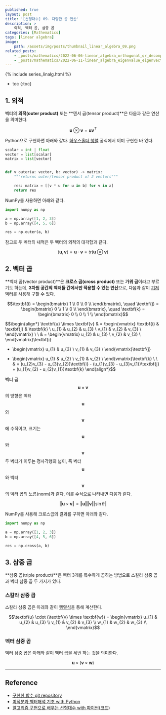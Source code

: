 ```yaml
---
published: true
layout: post
title: '[선형대수] 09. 다양한 곱 연산'
description: >
    외적, 벡터 곱, 삼중 곱
categories: [Mathematics]
tags: [linear algebra]
image:
    path: /assets/img/posts/thumbnail_linear_algebra_09.png
related_posts:
    - _posts/mathematics/2022-06-06-linear_algebra_orthogonal_qr_decomposition.md
    - _posts/mathematics/2022-06-11-linear_algebra_eigenvalue_eigenvector.md
---
```

{% include series_linalg.html %}
* toc
{:toc}

## 1. 외적

벡터의 **외적(outer product)** 또는 **텐서 곱(tensor product)**은 다음과 같은 연산을 의미한다.  

$$\textbf{u} \otimes \textbf{v} = \textbf{u} \textbf{v}^{T}$$

Python으로 구현하면 아래와 같다. [하우스홀더 행렬](/mathematics/linear_algebra_various_matrix/#8-하우스홀더-행렬) 공식에서 이미 구현한 바 있다.  

```python
scalar = int | float
vector = list[scalar]
matrix = list[vector]


def v_outer(a: vector, b: vector) -> matrix:
    """returns outer/tensor product of 2 vectors"""

    res: matrix = [[v * u for u in b] for v in a]
    return res
```

NumPy를 사용하면 아래와 같다.  

```python
import numpy as np

a = np.array([1, 2, 3])
b = np.array([4, 5, 6])

res = np.outer(a, b)
```

참고로 두 벡터의 내적은 두 벡터의 외적의 대각합과 같다.  

$$\langle \textbf{u}, \textbf{v} \rangle = \textbf{u} \cdot \textbf{v} = tr(\textbf{u} \otimes \textbf{v})$$

## 2. 벡터 곱

**벡터 곱(vector product)**은 **크로스 곱(cross product)** 또는 **가위 곱**이라고 부르기도 하는데, **3차원 공간의 벡터들 간에서만 적용할 수 있는 연산**으로, 다음과 같이 [기저 벡터](/mathematics/linear_algebra_basis_dimension/#기저-벡터)를 사용해 구할 수 있다.  

$$\textbf{i} = \begin{bmatrix}
1 \\
0 \\
0 \\
\end{bmatrix}, \quad
\textbf{j} = \begin{bmatrix}
0 \\
1 \\
0 \\
\end{bmatrix}, \quad
\textbf{k} = \begin{bmatrix}
0 \\
0 \\
1 \\
\end{bmatrix}$$

$$\begin{align*}
\textbf{u} \times \textbf{v} & = \begin{vmatrix}
\textbf{i} & \textbf{j} & \textbf{k} \\
u_{1} & u_{2} & u_{3} \\
v_{1} & v_{2} & v_{3} \\
\end{vmatrix} \\
\\
& = \begin{vmatrix}
u_{2} & u_{3} \\
v_{2} & v_{3} \\
\end{vmatrix}\textbf{i}
- \begin{vmatrix}
u_{1} & u_{3} \\
v_{1} & v_{3} \\
\end{vmatrix}\textbf{j}
+ \begin{vmatrix}
u_{1} & u_{2} \\
v_{1} & v_{2} \\
\end{vmatrix}\textbf{k} \\
\\
& = (u_{2}v_{3} - u_{3}v_{2})\textbf{i} - (u_{1}v_{3} - u_{3}v_{1})\textbf{j} + (u_{1}v_{2} - u_{2}v_{1})\textbf{k}
\end{align*}$$

벡터 곱 $$\textbf{u} \times \textbf{v}$$의 방향은 벡터 $$\textbf{u}$$와 $$\textbf{v}$$에 수직이고, 크기는 $$\textbf{u}$$와 $$\textbf{v}$$ 두 벡터가 이루는 정사각형의 넓이, 즉 벡터 $$\textbf{u}$$와 벡터 $$\textbf{v}$$의 벡터 곱의 [노름(norm)](/mathematics/linear_algebra_inner_product_norm/#2-노름norm)과 같다. 이를 수식으로 나타내면 다음과 같다.  

$$\Vert \textbf{u} \times \textbf{v} \Vert = \Vert \textbf{u} \Vert \Vert \textbf{v} \Vert \vert \sin \theta \vert$$

NumPy를 사용해 크로스곱의 결과를 구하면 아래와 같다.  

```python
import numpy as np

a = np.array([1, 2, 3])
b = np.array([4, 5, 6])

res = np.cross(a, b)
```

## 3. 삼중 곱

**삼중 곱(triple product)**은 벡터 3개를 특수하게 곱하는 방법으로 스칼라 삼중 곱과 벡터 삼중 곱 두 가지가 있다.  

### 스칼라 삼중 곱

스칼라 삼중 곱은 아래와 같이 [행렬식](/mathematics/linear_algebra_determinant/)을 통해 계산한다.  

$$\textbf{u} \cdot (\textbf{v} \times \textbf{w})
= \begin{vmatrix}
u_{1} & u_{2} & u_{3} \\
v_{1} & v_{2} & v_{3} \\
w_{1} & w_{2} & w_{3} \\
\end{vmatrix}$$

### 벡터 삼중 곱

벡터 삼중 곱은 아래와 같이 벡터 곱을 세번 하는 것을 의미한다.  

$$\textbf{u} \times (\textbf{v} \times \textbf{w})$$

---
## Reference
- [구현한 함수 git repository](https://github.com/djccnt15/mathematics)
- [미적분과 벡터해석 기초 with Python](http://www.kyobobook.co.kr/product/detailViewKor.laf?mallGb=KOR&ejkGb=KOR&barcode=9791160735314)
- [알고리즘 구현으로 배우는 선형대수 with 파이썬](http://www.kyobobook.co.kr/product/detailViewKor.laf?mallGb=KOR&ejkGb=KOR&barcode=9791165921125)([코드](https://github.com/bjpublic/linearalgebra))